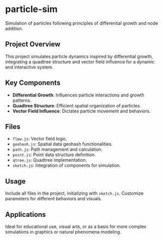 # particle-sim
Simulation of particles following principles of differential growth and node addition.

## Project Overview
This project simulates particle dynamics inspired by differential growth, integrating a quadtree structure and vector field influence for a dynamic and interactive system.

## Key Components
- **Differential Growth**: Influences particle interactions and growth patterns.
- **Quadtree Structure**: Efficient spatial organization of particles.
- **Vector Field Influence**: Dictates particle movement and behaviors.

## Files
- `flow.js`: Vector field logic.
- `geohash.js`: Spatial data geohash functionalities.
- `path.js`: Path management and calculation.
- `point.js`: Point data structure definition.
- `qtree.js`: Quadtree implementation.
- `sketch.js`: Integration of components for simulation.

## Usage
Include all files in the project, initializing with `sketch.js`. Customize parameters for different behaviors and visuals.

## Applications
Ideal for educational use, visual arts, or as a basis for more complex simulations in graphics or natural phenomena modeling.

